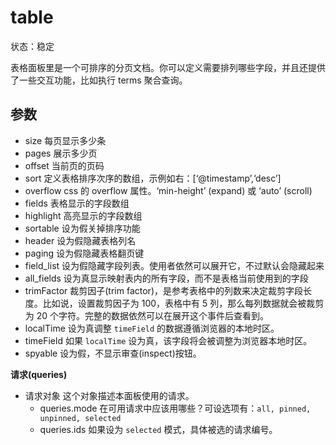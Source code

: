 # table

状态：稳定

表格面板里是一个可排序的分页文档。你可以定义需要排列哪些字段，并且还提供了一些交互功能，比如执行 terms 聚合查询。

## 参数

* size
    每页显示多少条
* pages
    展示多少页
* offset
    当前页的页码
* sort
    定义表格排序次序的数组，示例如右：[‘@timestamp’,‘desc’]
* overflow
    css 的 overflow 属性。‘min-height’ (expand) 或 ‘auto’ (scroll)
* fields
    表格显示的字段数组
* highlight
    高亮显示的字段数组
* sortable
    设为假关掉排序功能
* header
    设为假隐藏表格列名
* paging
    设为假隐藏表格翻页键
* field_list
    设为假隐藏字段列表。使用者依然可以展开它，不过默认会隐藏起来
* all_fields
    设为真显示映射表内的所有字段，而不是表格当前使用到的字段
* trimFactor
    裁剪因子(trim factor)，是参考表格中的列数来决定裁剪字段长度。比如说，设置裁剪因子为 100，表格中有 5 列，那么每列数据就会被裁剪为 20 个字符。完整的数据依然可以在展开这个事件后查看到。
* localTime
    设为真调整 `timeField` 的数据遵循浏览器的本地时区。
* timeField
    如果 `localTime` 设为真，该字段将会被调整为浏览器本地时区。
* spyable
    设为假，不显示审查(inspect)按钮。

**请求(queries)**

* 请求对象
    这个对象描述本面板使用的请求。
  * queries.mode
    在可用请求中应该用哪些？可设选项有：`all, pinned, unpinned, selected`
  * queries.ids
    如果设为 `selected` 模式，具体被选的请求编号。

